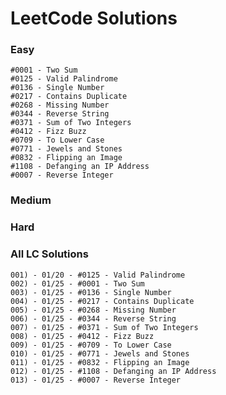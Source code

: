 # LeetCode Solutions

### Easy

    #0001 - Two Sum
    #0125 - Valid Palindrome
    #0136 - Single Number
    #0217 - Contains Duplicate
    #0268 - Missing Number
    #0344 - Reverse String
    #0371 - Sum of Two Integers
    #0412 - Fizz Buzz
    #0709 - To Lower Case
    #0771 - Jewels and Stones
    #0832 - Flipping an Image
    #1108 - Defanging an IP Address
    #0007 - Reverse Integer

### Medium


### Hard


### All LC Solutions

    001) - 01/20 - #0125 - Valid Palindrome
    002) - 01/25 - #0001 - Two Sum
    003) - 01/25 - #0136 - Single Number
    004) - 01/25 - #0217 - Contains Duplicate
    005) - 01/25 - #0268 - Missing Number
    006) - 01/25 - #0344 - Reverse String
    007) - 01/25 - #0371 - Sum of Two Integers
    008) - 01/25 - #0412 - Fizz Buzz
    009) - 01/25 - #0709 - To Lower Case
    010) - 01/25 - #0771 - Jewels and Stones
    011) - 01/25 - #0832 - Flipping an Image
    012) - 01/25 - #1108 - Defanging an IP Address
    013) - 01/25 - #0007 - Reverse Integer